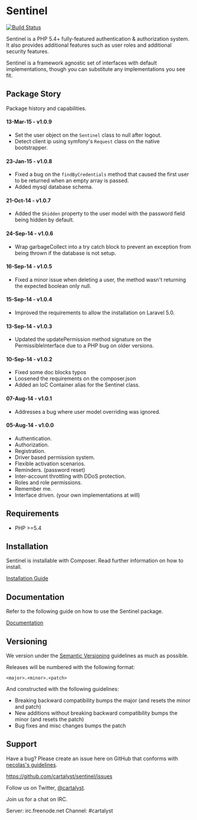 # Sentinel

[![Build Status](http://ci.cartalyst.com/build-status/svg/6)](http://ci.cartalyst.com/build-status/view/6)

Sentinel is a PHP 5.4+ fully-featured authentication & authorization system. It also provides additional features such as user roles and additional security features.

Sentinel is a framework agnostic set of interfaces with default implementations, though you can substitute any implementations you see fit.

## Package Story

Package history and capabilities.

#### 13-Mar-15 - v1.0.9

- Set the user object on the `Sentinel` class to null after logout.
- Detect client ip using symfony's `Request` class on the native bootstrapper.

#### 23-Jan-15 - v1.0.8

- Fixed a bug on the `findByCredentials` method that caused the first user to be returned when an empty array is passed.
- Added mysql database schema.

#### 21-Oct-14 - v1.0.7

- Added the `$hidden` property to the user model with the password field being hidden by default.

#### 24-Sep-14 - v1.0.6

- Wrap garbageCollect into a try catch block to prevent an exception from being thrown if the database is not setup.

#### 16-Sep-14 - v1.0.5

- Fixed a minor issue when deleting a user, the method wasn't returning the expected boolean only null.

#### 15-Sep-14 - v1.0.4

- Improved the requirements to allow the installation on Laravel 5.0.

#### 13-Sep-14 - v1.0.3

- Updated the updatePermission method signature on the PermissibleInterface due to a PHP bug on older versions.

#### 10-Sep-14 - v1.0.2

- Fixed some doc blocks typos
- Loosened the requirements on the composer.json
- Added an IoC Container alias for the Sentinel class.

#### 07-Aug-14 - v1.0.1

- Addresses a bug where user model overriding was ignored.

#### 05-Aug-14 - v1.0.0

- Authentication.
- Authorization.
- Registration.
- Driver based permission system.
- Flexible activation scenarios.
- Reminders. (password reset)
- Inter-account throttling with DDoS protection.
- Roles and role permissions.
- Remember me.
- Interface driven. (your own implementations at will)

## Requirements

- PHP >=5.4

## Installation

Sentinel is installable with Composer. Read further information on how to install.

[Installation Guide](https://cartalyst.com/manual/sentinel#installation)

## Documentation

Refer to the following guide on how to use the Sentinel package.

[Documentation](https://cartalyst.com/manual/sentinel)

## Versioning

We version under the [Semantic Versioning](http://semver.org/) guidelines as much as possible.

Releases will be numbered with the following format:

`<major>.<minor>.<patch>`

And constructed with the following guidelines:

* Breaking backward compatibility bumps the major (and resets the minor and patch)
* New additions without breaking backward compatibility bumps the minor (and resets the patch)
* Bug fixes and misc changes bumps the patch

## Support

Have a bug? Please create an issue here on GitHub that conforms with [necolas's guidelines](https://github.com/necolas/issue-guidelines).

https://github.com/cartalyst/sentinel/issues

Follow us on Twitter, [@cartalyst](http://twitter.com/cartalyst).

Join us for a chat on IRC.

Server: irc.freenode.net
Channel: #cartalyst
